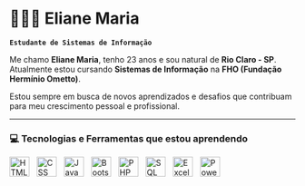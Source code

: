 # 👩🏻‍💻 Eliane Maria

**`Estudante de Sistemas de Informação`**

Me chamo **Eliane Maria**, tenho 23 anos e sou natural de **Rio Claro - SP**. Atualmente estou cursando **Sistemas de Informação** na **FHO (Fundação Hermínio Ometto)**.

Estou sempre em busca de novos aprendizados e desafios que contribuam para meu crescimento pessoal e profissional.

---

### 💻 Tecnologias e Ferramentas que estou aprendendo

<img 
    align="left" 
    alt="HTML"
    title="HTML" 
    width="35px" 
    style="padding-right: 10px;" 
    src="https://cdn.jsdelivr.net/gh/devicons/devicon@latest/icons/html5/html5-original.svg" 
/>
<img 
    align="left" 
    alt="CSS" 
    title="CSS"
    width="35px" 
    style="padding-right: 10px;" 
    src="https://cdn.jsdelivr.net/gh/devicons/devicon@latest/icons/css3/css3-original.svg" 
/>
<img 
    align="left" 
    alt="JavaScript" 
    title="JavaScript"
    width="35px" 
    style="padding-right: 10px;" 
    src="https://cdn.jsdelivr.net/gh/devicons/devicon@latest/icons/javascript/javascript-original.svg" 
/>

<img 
    align="left" 
    alt="Bootstrap"
    title="Bootstrap" 
    width="35px" 
    style="padding-right: 10px;" 
    src="https://cdn.jsdelivr.net/gh/devicons/devicon@latest/icons/bootstrap/bootstrap-original.svg" 
/>

<img 
    align="left" 
    alt="PHP" 
    title="PHP"
    width="35px" 
    style="padding-right: 10px;" 
    src="https://cdn.jsdelivr.net/gh/devicons/devicon@latest/icons/php/php-original.svg" 
/>

<img 
    align="left" 
    alt="SQL" 
    title="SQL"
    width="35px" 
    style="padding-right: 10px;" 
    src="https://cdn-icons-png.flaticon.com/128/5815/5815478.png" 
/>

<img 
    align="left" 
    alt="Excel" 
    title="Excel"
    width="35px" 
    style="padding-right: 10px;" 
    src="https://cdn-icons-png.flaticon.com/128/732/732220.png" 
/>

<img 
    align="left" 
    alt="Power BI" 
    title="Power BI"
    width="35px" 
    style="padding-right: 10px;" 
    src="https://img.icons8.com/?size=48&id=Ny0t2MYrJ70p&format=png" 
/>
 

<br/>
<br/>


